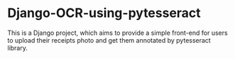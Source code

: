 # Django-OCR-using-pytesseract
This is a Django project, which aims to provide a simple front-end for users to upload their receipts photo and get them annotated by pytesseract library.
